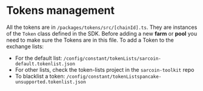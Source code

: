 # Tokens management

All the tokens are in `/packages/tokens/src/[chainId].ts`. They are instances of the `Token` class defined in the SDK.
Before adding a new **farm** or **pool** you need to make sure the Tokens are in this file.
To add a Token to the exchange lists:

- For the default list: `/config/constant/tokenLists/sarcoin-default.tokenlist.json`
- For other lists, check the token-lists project in the `sarcoin-toolkit` repo
- To blacklist a token: `/config/constant/tokenListspancake-unsupported.tokenlist.json`
